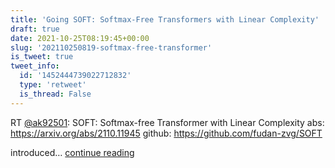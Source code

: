 ```yaml
---
title: 'Going SOFT: Softmax-Free Transformers with Linear Complexity'
draft: true
date: 2021-10-25T08:19:45+00:00
slug: '202110250819-softmax-free-transformer'
is_tweet: true
tweet_info:
  id: '1452444739022712832'
  type: 'retweet'
  is_thread: False
---
```




RT [@ak92501](https://x.com/ak92501): SOFT: Softmax-free Transformer with Linear Complexity
abs: <https://arxiv.org/abs/2110.11945>
github: <https://github.com/fudan-zvg/SOFT>

introduced… [continue reading](https://x.com/sytelus/status/1452444739022712832)
